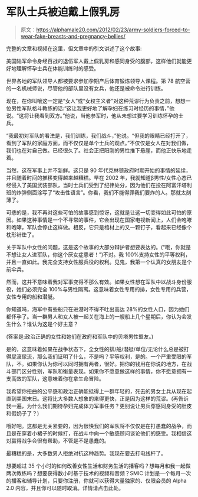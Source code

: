 # 军队士兵被迫戴上假乳房

> 原文：<https://alphamale20.com/2012/02/23/army-soldiers-forced-to-wear-fake-breasts-and-pregnancy-bellies/>

完整的文章和视频在这里，但文章中的引文讲述了这个故事:

美国陆军命令身经百战的退伍军人戴上假乳房和感同身受的腹部，这样他们就能更好地理解怀孕士兵在体能训练时的感受。

世界各地的军队领导人都被要求参加孕期产后体育锻炼领导人课程。第 78 航空营的一名机械师说，尽管他的部队里没有女兵，他还是被命令进行训练。

现在，在你叫嚷这一定是“女人”或“女权主义者”对这种荒谬行为负责之前，想想一位男性军队格斗教练的话:“这让我更好地了解孕妇在练习时经历的事情，”他说。“这将让我看到双方。”他说，当他参军时，他从未想过要学习训练怀孕的士兵。

“我最初对军队的看法是，我们训练，我们战斗，”他说。“但我的眼睛已经打开了，看到了军队的家庭方面，而不仅仅是单个士兵的观点。”不仅仅是女人在对我们做，我们也在对自己做。已经很久了。社会正把阳刚的男性推下悬崖，而他正快乐地走着。

当然，这在军事上并不新鲜。这只是 90 年代克林顿政府时期开始的事情的延续，并且随着时间的推移变得越来越糟糕。早在 2002 年，我就知道β男性/女性心态已经侵入了美国武装部队，当时士兵们受到了纪律处分，因为他们在投在阿富汗塔利班的炸弹侧面涂写了“攻击性语言”。你看，我们不能得罪我们要炸的人。那就太刻薄了。

可悲的是，我不再对这些可怕的故事感到惊讶，这就是让这一切变得如此可怕的原因。如果这种事情是一个不寻常的事件，它会出现在国家电视新闻上，人们会咆哮和咆哮，军队会停止这样做。相反，它只是棺材上的又一颗钉子，看起来已经像个枕形针垫了。

关于军队中女性的问题，这是这个故事的大部分辩护者想要表达的。(“哦，你就是不想让女人进军队，你这个厌女症患者！”)不对。我 100%支持女性的平等权利，并且一直如此。我完全支持女性服兵役的权利。见鬼，我第一个认真的女朋友是个前伞兵。

然而，这并不意味着我对军事变得不那么有效。如果女性想在军队中以战斗身份服役，她们必须完全 100%与男性隔离。这意味着女性专用的排，女性专用的兵营，女性专用的船和潜艇。

你知道吗，海军中有些船只在进港时不得不吐出高达 28%的女性人口，因为她们都怀孕了。当一群男人和女人被一起关在海上的一艘船上几个星期后，你认为会发生什么？谁认为这是个好主意？

(答案是:政治正确的女性和她们在政府和军队中的贝塔男性盟友。)

是的，这意味着如果在战争状态下，全女性的排/船/潜艇/单位/无论什么总是被打得屁滚尿流，那么我们证明了什么，不是吗？平等权利，是的。一个严重受限的军队，不。如果你认为你可以同时拥有两者，很好。把你的钱用在你说的地方，在战斗部门区分性别，军队和衡量表现。如果你不愿意做这样的事情，你不愿意拥有一支高效的军队，这意味着你在拿生命冒险。

我希望你扭曲的公平感和政治正确能抵得上一群年轻的，死去的男女士兵从现在起直到美国末日。这将比大多数人想象的来得更快，正是因为这样的荒谬。(再告诉我一遍，为什么我们期待孕妇完成体力军事任务？更别说让男兵穿感同身受的肚皮和假奶子了？)

哦好吧。这都是无关紧要的，因为很快我们的军队将不仅仅是在打愚蠢的战争，而且是在穿着小裙子的时候打，在战斗中向一个敏感顾问谈论他们的感受。我相信这对赢得战争会很有帮助，不管是不是愚蠢的。

最糟糕的是，大多数男人拒绝对抗这种趋势。我现在要去打电线杆了。

想要超过 35 个小时的如何改善女性生活和财务生活的播客吗？想每月和我一起做两次教练吗？想要获得数小时基于技术的视频和音频？SMIC 计划是一个每月一次的播客和辅导计划，只要你注册，你就可以获得大量独家的、仅限会员的 Alpha 2.0 内容，并且你可以随时取消。详情请点击此处。